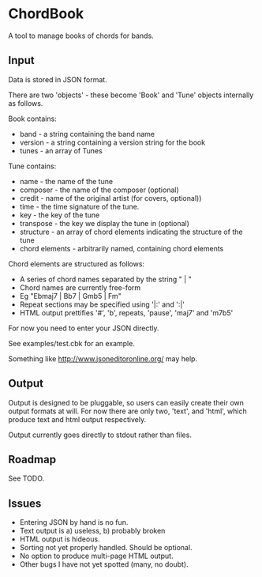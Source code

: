 ChordBook
=========

A tool to manage books of chords for bands.

Input
-----

Data is stored in JSON format.

There are two 'objects' - these become 'Book' and 'Tune' objects internally
as follows.

Book contains:

* band - a string containing the band name
* version - a string containing a version string for the book
* tunes - an array of Tunes

Tune contains:

* name - the name of the tune
* composer - the name of the composer (optional)
* credit - name of the original artist (for covers, optional))
* time - the time signature of the tune. 
* key - the key of the tune
* transpose - the key we display the tune in (optional)
* structure - an array of chord elements indicating the structure of the tune
* chord elements - arbitrarily named, containing chord elements

Chord elements are structured as follows:

* A series of chord names separated by the string " | "
* Chord names are currently free-form
* Eg "Ebmaj7 | Bb7 | Gmb5 | Fm"
* Repeat sections may be specified using '|:' and ':|'
* HTML output prettifies '#', 'b', repeats, 'pause', 'maj7' and 'm7b5'

For now you need to enter your JSON directly.

See examples/test.cbk for an example.

Something like http://www.jsoneditoronline.org/ may help.

Output
------

Output is designed to be pluggable, so users can easily create their
own output formats at will. For now there are only two, 'text', and
'html', which produce text and html output respectively.

Output currently goes directly to stdout rather than files.

Roadmap
-------

See TODO.

Issues
------

* Entering JSON by hand is no fun.
* Text output is a) useless, b) probably broken
* HTML output is hideous.
* Sorting not yet properly handled. Should be optional.
* No option to produce multi-page HTML output.
* Other bugs I have not yet spotted (many, no doubt).



